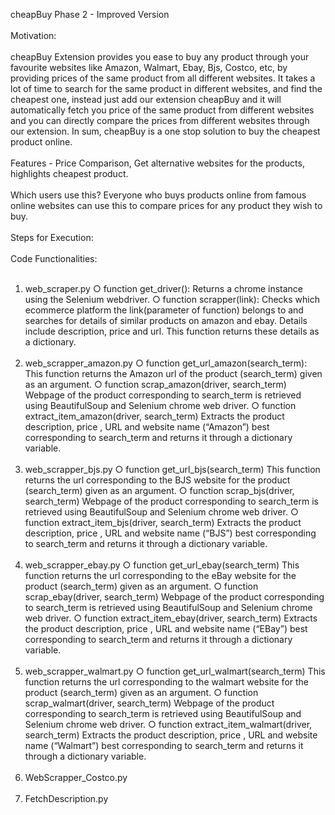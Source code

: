 cheapBuy Phase 2 - Improved Version<br><br>
Motivation:<br><br>
cheapBuy Extension provides you ease to buy any product through your favourite websites like Amazon, Walmart, Ebay, Bjs, Costco, etc, by providing prices of the same product from all different websites. It takes a lot of time to search for the same product in different websites, and find the cheapest one, instead just add our extension cheapBuy and it will automatically fetch you price of the same product from different websites and you can directly compare the prices from different websites through our extension. In sum, cheapBuy is a one stop solution to buy the cheapest product online.
<br><br>
Features - Price Comparison, Get alternative websites for the products, highlights cheapest product.
<br><br>
Which users use this?
Everyone who buys products online from famous online websites can use this to compare prices for any product they wish to buy.
<br><br>
Steps for Execution:
<br><br>
Code Functionalities:
<br><br>
1. web_scraper.py 
○ function get_driver(): Returns a chrome instance using the Selenium webdriver. 
○ function scrapper(link): Checks which ecommerce platform the link(parameter of function) belongs to and searches for details of similar products on amazon and ebay. Details include description, price and url. This function returns these details as a dictionary. 
<br><br>
2. web_scrapper_amazon.py 
○ function get_url_amazon(search_term): This function returns the Amazon url of the product (search_term) given as an argument. 
○ function scrap_amazon(driver, search_term) Webpage of the product corresponding to search_term is retrieved using BeautifulSoup and Selenium chrome web driver. 
○ function extract_item_amazon(driver, search_term) Extracts the product description, price , URL and website name (“Amazon”) best corresponding to search_term and returns it through a dictionary variable.
<br><br> 
3. web_scrapper_bjs.py 
○ function get_url_bjs(search_term) This function returns the url corresponding to the BJS website for the product (search_term) given as an argument. 
○ function scrap_bjs(driver, search_term) Webpage of the product corresponding to search_term is retrieved using BeautifulSoup and Selenium chrome web driver. 
○ function extract_item_bjs(driver, search_term) Extracts the product description, price , URL and website name (“BJS”) best corresponding to search_term and returns it through a dictionary variable. 
<br><br>
4. web_scrapper_ebay.py 
○ function get_url_ebay(search_term) This function returns the url corresponding to the eBay website for the product (search_term) given as an argument. 
○ function scrap_ebay(driver, search_term) Webpage of the product corresponding to search_term is retrieved using BeautifulSoup and Selenium chrome web driver. 
○ function extract_item_ebay(driver, search_term) Extracts the product description, price , URL and website name (“EBay”) best corresponding to search_term and returns it through a dictionary variable.
<br><br> 
5. web_scrapper_walmart.py 
○ function get_url_walmart(search_term) This function returns the url corresponding to the walmart website for the product (search_term) given as an argument. 
○ function scrap_walmart(driver, search_term) Webpage of the product corresponding to search_term is retrieved using BeautifulSoup and Selenium chrome web driver. 
○ function extract_item_walmart(driver, search_term) Extracts the product description, price , URL and website name (“Walmart”) best corresponding to search_term and returns it through a dictionary variable.
<br><br>
6. WebScrapper_Costco.py
<br><br>
7. FetchDescription.py
<br><br>


